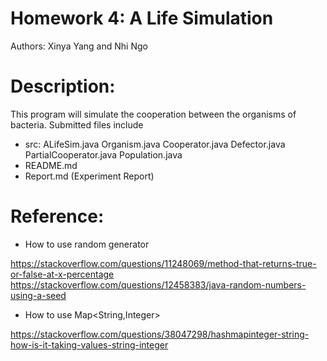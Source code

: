 # Homework 4: A Life Simulation
Authors: Xinya Yang and Nhi Ngo

# Description: 
This program will simulate the cooperation between the organisms of bacteria. 
Submitted files include 
- src: 
ALifeSim.java
Organism.java
Cooperator.java
Defector.java
PartialCooperator.java
Population.java
- README.md
- Report.md (Experiment Report)

# Reference: 
- How to use random generator

https://stackoverflow.com/questions/11248069/method-that-returns-true-or-false-at-x-percentage
https://stackoverflow.com/questions/12458383/java-random-numbers-using-a-seed

- How to use Map<String,Integer>

https://stackoverflow.com/questions/38047298/hashmapinteger-string-how-is-it-taking-values-string-integer

